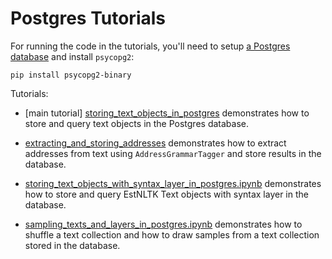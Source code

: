 # Postgres Tutorials

For running the code in the tutorials, you'll need to setup [a Postgres database](https://www.postgresql.org/) and install `psycopg2`:

``` 
pip install psycopg2-binary
``` 

Tutorials:

* [main tutorial] [storing_text_objects_in_postgres](storing_text_objects_in_postgres.ipynb) demonstrates how to store and query text objects in the Postgres database.

* [extracting_and_storing_addresses](extracting_and_storing_addresses.ipynb) demonstrates how to extract addresses from text using `AddressGrammarTagger` and store results in the database.

* [storing_text_objects_with_syntax_layer_in_postgres.ipynb](storing_text_objects_with_syntax_layer_in_postgres.ipynb) demonstrates how to store and query EstNLTK Text objects with syntax layer in the database.

* [sampling_texts_and_layers_in_postgres.ipynb](sampling_texts_and_layers_in_postgres.ipynb) demonstrates how to shuffle a text collection and how to draw samples from a text collection stored in the database.
 


